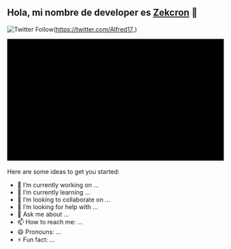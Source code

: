 ## Hola, mi nombre de developer es [Zekcron](https://alfred-miportafolio.netlify.app/) 👋
![Twitter Follow](https://img.shields.io/twitter/follow/Alfred17_?color=1DA1F2&label=Zekcron&logo=twitter&style=for-the-badge)(https://twitter.com/Alfred17_)

<img src="./PortadaBanner.png">

Here are some ideas to get you started:

- 🔭 I’m currently working on ...
- 🌱 I’m currently learning ...
- 👯 I’m looking to collaborate on ...
- 🤔 I’m looking for help with ...
- 💬 Ask me about ...
- 📫 How to reach me: ...
- 😄 Pronouns: ...
- ⚡ Fun fact: ...

